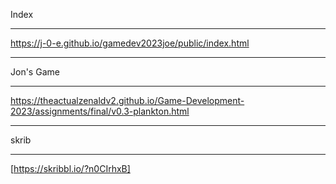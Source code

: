 Index 
______________________________________________________________________________________________
https://j-0-e.github.io/gamedev2023joe/public/index.html
______________________________________________________________________________________________
Jon's Game
______________________________________________________________________________________________
https://theactualzenaldv2.github.io/Game-Development-2023/assignments/final/v0.3-plankton.html
______________________________________________________________________________________________
skrib
______________________________________________________________________________________________
[https://skribbl.io/?n0CIrhxB]
